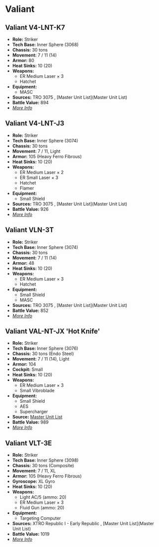 # Valiant 

## Valiant V4-LNT-K7 

- **Role:** Striker 
- **Tech Base:** Inner Sphere (3068) 
- **Chassis:** 30 tons 
- **Movement:** 7 / 11 (14) 
- **Armor:** 80 
- **Heat Sinks:** 10 (20) 
- **Weapons:** 
  - ER Medium Laser × 3 
  - Hatchet 
- **Equipment:** 
  - MASC 
- **Sources:** TRO 3075 , [Master Unit List](Master Unit List) 
- **Battle Value:** 894 
- [*More Info*](valiant/valiant_v4-lnt-k7.md) 

## Valiant V4-LNT-J3 

- **Role:** Striker 
- **Tech Base:** Inner Sphere (3074) 
- **Chassis:** 30 tons 
- **Movement:** 7 / 11, Light 
- **Armor:** 105 (Heavy Ferro Fibrous) 
- **Heat Sinks:** 10 (20) 
- **Weapons:** 
  - ER Medium Laser × 2 
  - ER Small Laser × 3 
  - Hatchet 
  - Flamer 
- **Equipment:** 
  - Small Shield 
- **Sources:** TRO 3075 , [Master Unit List](Master Unit List) 
- **Battle Value:** 926 
- [*More Info*](valiant/valiant_v4-lnt-j3.md) 

## Valiant VLN-3T 

- **Role:** Striker 
- **Tech Base:** Inner Sphere (3074) 
- **Chassis:** 30 tons 
- **Movement:** 7 / 11 (14) 
- **Armor:** 48 
- **Heat Sinks:** 10 (20) 
- **Weapons:** 
  - ER Medium Laser × 3 
  - Hatchet 
- **Equipment:** 
  - Small Shield 
  - MASC 
- **Sources:** TRO 3075 , [Master Unit List](Master Unit List) 
- **Battle Value:** 852 
- [*More Info*](valiant/valiant_vln-3t.md) 

## Valiant VAL-NT-JX 'Hot Knife' 

- **Role:** Striker 
- **Tech Base:** Inner Sphere (3076) 
- **Chassis:** 30 tons (Endo Steel) 
- **Movement:** 7 / 11 (14), Light 
- **Armor:** 104 
- **Cockpit:** Small 
- **Heat Sinks:** 10 (20) 
- **Weapons:** 
  - ER Medium Laser × 3 
  - Small Vibroblade 
- **Equipment:** 
  - Small Shield 
  - AES 
  - Supercharger 
- **Source:** [Master Unit List](http://masterunitlist.info/Unit/Details/3370/valiant-val-nt-jx-hot-knife) 
- **Battle Value:** 989 
- [*More Info*](valiant/valiant_val-nt-jx_hot_knife.md) 

## Valiant VLT-3E 

- **Role:** Striker 
- **Tech Base:** Inner Sphere (3098) 
- **Chassis:** 30 tons (Composite) 
- **Movement:** 7 / 11, XL 
- **Armor:** 105 (Heavy Ferro Fibrous) 
- **Gyroscope:** XL Gyro 
- **Heat Sinks:** 10 (20) 
- **Weapons:** 
  - Light AC/5 (ammo: 20) 
  - ER Medium Laser × 3 
  - Fluid Gun (ammo: 20) 
- **Equipment:** 
  - Targeting Computer 
- **Sources:** XTRO Republic I - Early Republic , [Master Unit List](Master Unit List) 
- **Battle Value:** 1019 
- [*More Info*](valiant/valiant_vlt-3e.md) 

